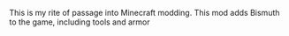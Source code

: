 This is my rite of passage into Minecraft modding. This mod adds Bismuth to the game, including tools and armor
